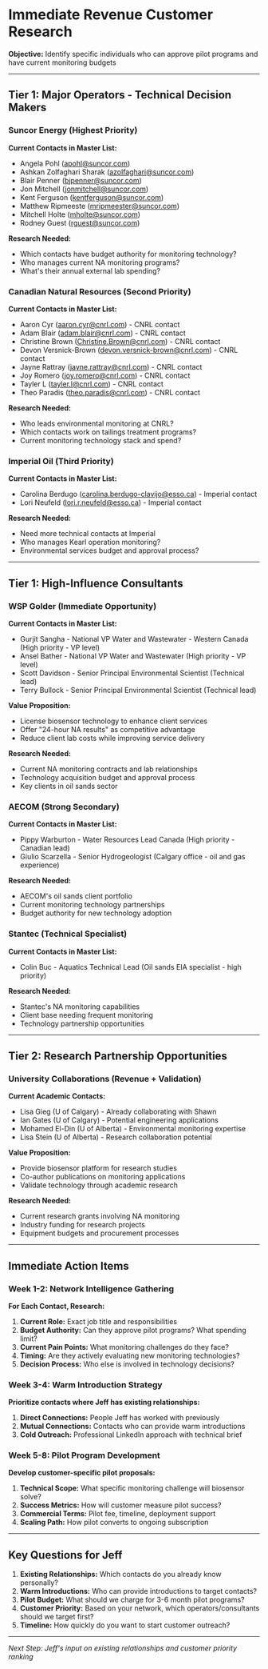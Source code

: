 # Immediate Revenue Customer Research
**Objective:** Identify specific individuals who can approve pilot programs and have current monitoring budgets

---

## Tier 1: Major Operators - Technical Decision Makers

### Suncor Energy (Highest Priority)
**Current Contacts in Master List:**
- Angela Pohl (apohl@suncor.com)
- Ashkan Zolfaghari Sharak (azolfaghari@suncor.com) 
- Blair Penner (bjpenner@suncor.com)
- Jon Mitchell (jonmitchell@suncor.com)
- Kent Ferguson (kentferguson@suncor.com)
- Matthew Ripmeeste (mripmeester@suncor.com)
- Mitchell Holte (mholte@suncor.com)
- Rodney Guest (rguest@suncor.com)

**Research Needed:**
- Which contacts have budget authority for monitoring technology?
- Who manages current NA monitoring programs?
- What's their annual external lab spending?

### Canadian Natural Resources (Second Priority)
**Current Contacts in Master List:**
- Aaron Cyr (aaron.cyr@cnrl.com) - CNRL contact
- Adam Blair (adam.blair@cnrl.com) - CNRL contact
- Christine Brown (Christine.Brown@cnrl.com) - CNRL contact
- Devon Versnick-Brown (devon.versnick-brown@cnrl.com) - CNRL contact
- Jayne Rattray (jayne.rattray@cnrl.com) - CNRL contact
- Joy Romero (joy.romero@cnrl.com) - CNRL contact
- Tayler L (tayler.l@cnrl.com) - CNRL contact
- Theo Paradis (theo.paradis@cnrl.com) - CNRL contact

**Research Needed:**
- Who leads environmental monitoring at CNRL?
- Which contacts work on tailings treatment programs?
- Current monitoring technology stack and spend?

### Imperial Oil (Third Priority)
**Current Contacts in Master List:**
- Carolina Berdugo (carolina.berdugo-clavijo@esso.ca) - Imperial contact
- Lori Neufeld (lori.r.neufeld@esso.ca) - Imperial contact

**Research Needed:**
- Need more technical contacts at Imperial
- Who manages Kearl operation monitoring?
- Environmental services budget and approval process?

---

## Tier 1: High-Influence Consultants

### WSP Golder (Immediate Opportunity)
**Current Contacts in Master List:**
- Gurjit Sangha - National VP Water and Wastewater - Western Canada (High priority - VP level)
- Ansel Bather - National VP Water and Wastewater (High priority - VP level)  
- Scott Davidson - Senior Principal Environmental Scientist (Technical lead)
- Terry Bullock - Senior Principal Environmental Scientist (Technical lead)

**Value Proposition:**
- License biosensor technology to enhance client services
- Offer "24-hour NA results" as competitive advantage
- Reduce client lab costs while improving service delivery

**Research Needed:**
- Current NA monitoring contracts and lab relationships
- Technology acquisition budget and approval process
- Key clients in oil sands sector

### AECOM (Strong Secondary)
**Current Contacts in Master List:**
- Pippy Warburton - Water Resources Lead Canada (High priority - Canadian lead)
- Giulio Scarzella - Senior Hydrogeologist (Calgary office - oil and gas experience)

**Research Needed:**
- AECOM's oil sands client portfolio
- Current monitoring technology partnerships
- Budget authority for new technology adoption

### Stantec (Technical Specialist)
**Current Contacts in Master List:**
- Colin Buc - Aquatics Technical Lead (Oil sands EIA specialist - high priority)

**Research Needed:**
- Stantec's NA monitoring capabilities
- Client base needing frequent monitoring
- Technology partnership opportunities

---

## Tier 2: Research Partnership Opportunities

### University Collaborations (Revenue + Validation)
**Current Academic Contacts:**
- Lisa Gieg (U of Calgary) - Already collaborating with Shawn
- Ian Gates (U of Calgary) - Potential engineering applications
- Mohamed El-Din (U of Alberta) - Environmental monitoring expertise
- Lisa Stein (U of Alberta) - Research collaboration potential

**Value Proposition:**
- Provide biosensor platform for research studies
- Co-author publications on monitoring applications  
- Validate technology through academic research

**Research Needed:**
- Current research grants involving NA monitoring
- Industry funding for research projects
- Equipment budgets and procurement processes

---

## Immediate Action Items

### Week 1-2: Network Intelligence Gathering
**For Each Contact, Research:**
1. **Current Role:** Exact job title and responsibilities
2. **Budget Authority:** Can they approve pilot programs? What spending limit?
3. **Current Pain Points:** What monitoring challenges do they face?
4. **Timing:** Are they actively evaluating new monitoring technologies?
5. **Decision Process:** Who else is involved in technology decisions?

### Week 3-4: Warm Introduction Strategy
**Prioritize contacts where Jeff has existing relationships:**
1. **Direct Connections:** People Jeff has worked with previously
2. **Mutual Connections:** Contacts who can provide warm introductions
3. **Cold Outreach:** Professional LinkedIn approach with technical brief

### Week 5-8: Pilot Program Development
**Develop customer-specific pilot proposals:**
1. **Technical Scope:** What specific monitoring challenge will biosensor solve?
2. **Success Metrics:** How will customer measure pilot success?
3. **Commercial Terms:** Pilot fee, timeline, deployment support
4. **Scaling Path:** How pilot converts to ongoing subscription

---

## Key Questions for Jeff

1. **Existing Relationships:** Which contacts do you already know personally?
2. **Warm Introductions:** Who can provide introductions to target contacts?
3. **Pilot Budget:** What should we charge for 3-6 month pilot programs?
4. **Customer Priority:** Based on your network, which operators/consultants should we target first?
5. **Timeline:** How quickly do you want to start customer outreach?

---

*Next Step: Jeff's input on existing relationships and customer priority ranking*
